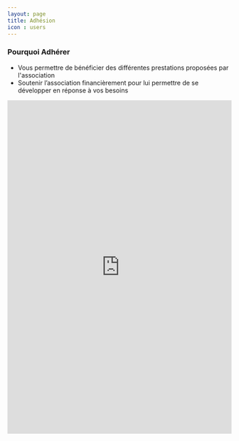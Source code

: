 ```yaml
---
layout: page
title: Adhésion
icon : users
---
```

<div class="row">
    <h3>Pourquoi Adhérer</h3>
    <ul>
        <li>Vous permettre de bénéficier des différentes prestations proposées par l'association</li>
        <li>Soutenir l’association financièrement pour lui permettre de se développer en réponse à vos besoins</li>
    </ul>
    <iframe id="haWidget" class="p-3" allowtransparency="true" scrolling="auto" src="https://www.helloasso.com/associations/mater-happy/adhesions/bulletin-d-adhesion/widget" style="width:100%;height:750px;border:none;"></iframe>
</div>
